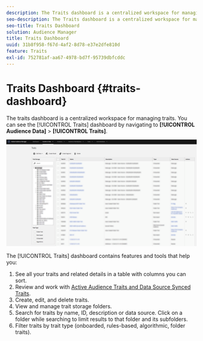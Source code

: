 ```yaml
---
description: The Traits dashboard is a centralized workspace for managing traits.
seo-description: The Traits dashboard is a centralized workspace for managing traits.
seo-title: Traits Dashboard
solution: Audience Manager
title: Traits Dashboard
uuid: 31b8f958-f67d-4af2-8d78-e37e2dfe810d
feature: Traits
exl-id: 752781af-aa67-4978-bd7f-95739dbfcddc
---
```

# Traits Dashboard {#traits-dashboard}

The traits dashboard is a centralized workspace for managing traits. You can see the [!UICONTROL Traits] dashboard by navigating to **[!UICONTROL Audience Data]** > **[!UICONTROL Traits]**.

![](assets/traits-dashboard.png)

<!-- c_tb_dashboard.xml -->

The [!UICONTROL Traits] dashboard contains features and tools that help you:

1. See all your traits and related details in a table with columns you can sort.
2. Review and work with [Active Audience Traits and Data Source Synced Traits](../../features/traits/client-activity-synced-audience-traits.md).
3. Create, edit, and delete traits.
4. View and manage trait storage folders.
5. Search for traits by name, ID, description or data source. Click on a folder while searching to limit results to that folder and its subfolders.
6. Filter traits by trait type (onboarded, rules-based, algorithmic, folder traits).
